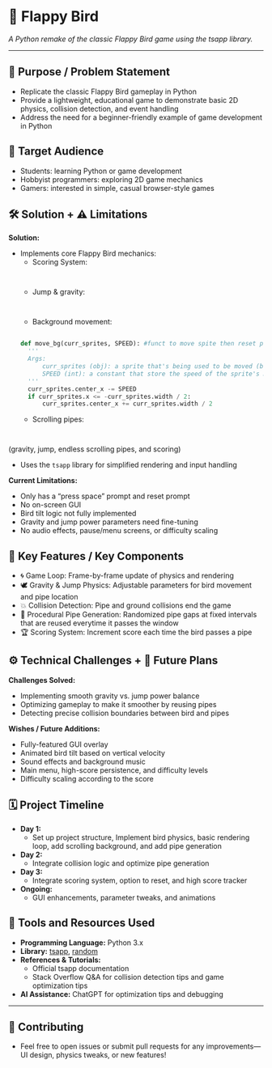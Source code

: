 # 🐤 Flappy Bird

*A Python remake of the classic Flappy Bird game using the tsapp library.*

---

## 🎯 Purpose / Problem Statement

- Replicate the classic Flappy Bird gameplay in Python  
- Provide a lightweight, educational game to demonstrate basic 2D physics, collision detection, and event handling  
- Address the need for a beginner-friendly example of game development in Python

## 👥 Target Audience

- Students: learning Python or game development  
- Hobbyist programmers: exploring 2D game mechanics  
- Gamers: interested in simple, casual browser-style games

## 🛠️ Solution + ⚠️ Limitations

**Solution:**  
- Implements core Flappy Bird mechanics:
    - Scoring System:
    ```python



    ```
    - Jump & gravity:
    ```python



    ```
    - Background movement:
    ```python

    def move_bg(curr_sprites, SPEED): #funct to move spite then reset position
      '''
      Args:
          curr_sprites (obj): a sprite that's being used to be moved (background in this case)
          SPEED (int): a constant that store the speed of the sprite's movement (background in this case)
      '''
      curr_sprites.center_x -= SPEED
      if curr_sprites.x <= -curr_sprites.width / 2:
          curr_sprites.center_x += curr_sprites.width / 2

    ```
    - Scrolling pipes:
    ```python



    ```


(gravity, jump, endless scrolling pipes, and scoring)  
- Uses the `tsapp` library for simplified rendering and input handling  

**Current Limitations:**  
- Only has a “press space” prompt and reset prompt  
- No on-screen GUI  
- Bird tilt logic not fully implemented  
- Gravity and jump power parameters need fine-tuning  
- No audio effects, pause/menu screens, or difficulty scaling

## 🔑 Key Features / Key Components

- 🌀 Game Loop: Frame-by-frame update of physics and rendering  
- 🕊️ Gravity & Jump Physics: Adjustable parameters for bird movement and pipe location  
- 💥 Collision Detection: Pipe and ground collisions end the game  
- 🌿 Procedural Pipe Generation: Randomized pipe gaps at fixed intervals that are reused everytime it passes the window  
- 🏆 Scoring System: Increment score each time the bird passes a pipe  

## ⚙️ Technical Challenges + 🌟 Future Plans

**Challenges Solved:**  
- Implementing smooth gravity vs. jump power balance  
- Optimizing gameplay to make it smoother by reusing pipes  
- Detecting precise collision boundaries between bird and pipes  

**Wishes / Future Additions:**  
- Fully-featured GUI overlay  
- Animated bird tilt based on vertical velocity  
- Sound effects and background music  
- Main menu, high-score persistence, and difficulty levels  
- Difficulty scaling according to the score

## 🗓️ Project Timeline

- **Day 1:**  
  - Set up project structure, Implement bird physics, basic rendering loop, add scrolling background, and add pipe generation  
- **Day 2:**  
  - Integrate collision logic and optimize pipe generation  
- **Day 3:**  
  - Integrate scoring system, option to reset, and high score tracker  
- **Ongoing:**  
  - GUI enhancements, parameter tweaks, and animations

## 🧰 Tools and Resources Used

- **Programming Language:** Python 3.x  
- **Library:** [tsapp](https://github.com/cdent/tsapp), [random](https://www.geeksforgeeks.org/python-random-module/)  
- **References & Tutorials:**  
  - Official tsapp documentation  
  - Stack Overflow Q&A for collision detection tips and game optimization tips  
- **AI Assistance:** ChatGPT for optimization tips and debugging

---

## 🤝 Contributing

- Feel free to open issues or submit pull requests for any improvements—UI design, physics tweaks, or new features!
